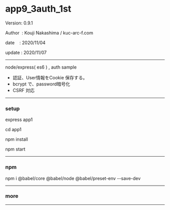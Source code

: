 ﻿# app9_3auth_1st

 Version: 0.9.1

 Author  : Kouji Nakashima / kuc-arc-f.com

 date    : 2020/11/04

 update :  2020/11/07

***

node/express( es6 ) ,  auth sample

* 認証、User情報をCookie 保存する。
* bcrypt で、password暗号化
* CSRF 対応

***
### setup
express app1

cd app1

npm install

npm start

***
### npm

npm i @babel/core @babel/node @babel/preset-env --save-dev

***
### more


***

